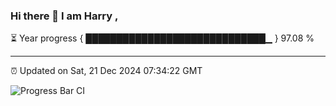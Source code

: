 ### Hi there 👋 I am Harry , 

⏳ Year progress { █████████████████████████████▁ } 97.08 %

---

⏰ Updated on Sat, 21 Dec 2024 07:34:22 GMT

![Progress Bar CI](https://github.com/duykhang68/duykhang68/workflows/Progress%20Bar%20CI/badge.svg)
